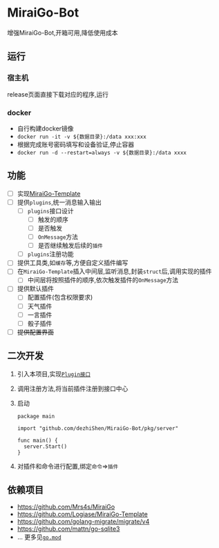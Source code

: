 # MiraiGo-Bot
增强MiraiGo-Bot,开箱可用,降低使用成本
## 运行
### 宿主机
release页面直接下载对应的程序,运行
### docker
* 自行构建docker镜像
* `docker run -it -v ${数据目录}:/data xxx:xxx`
* 根据完成账号密码填写和设备验证,停止容器
* `docker run -d --restart=always -v ${数据目录}:/data xxxx`

## 功能

* [ ] 实现[MiraiGo-Template](https://github.com/Logiase/MiraiGo-Template)
* [ ] 提供`plugins`,统一消息输入输出
  * [ ] `plugins`接口设计
    * [ ] 触发的顺序
    * [ ] 是否触发
    * [ ] `OnMessage`方法
    * [ ] 是否继续触发后续的`插件`
  * [ ] `plugins`注册功能
* [ ] 提供工具类,如`缓存`等,方便自定义插件编写
* [ ] 在`MiraiGo-Template`插入中间层,监听消息,封装`struct`后,调用实现的插件
  * [ ] 中间层将按照插件的顺序,依次触发插件的`OnMessage`方法
* [ ] 提供默认插件
  * [ ] 配置插件(包含权限要求)
  * [ ] 天气插件
  * [ ] 一言插件
  * [ ] 骰子插件
* [ ] ~~提供配置界面~~

## 二次开发

1. 引入本项目,实现[`Plugin接口`](./pkg/plugins/entity.go)
2. 调用注册方法,将当前插件注册到接口中心
3. 启动

    ```
    package main

    import "github.com/dezhiShen/MiraiGo-Bot/pkg/server"

    func main() {
      server.Start()
    }

    ```
4. 对插件和命令进行配置,绑定`命令`=>`插件`


## 依赖项目
* https://github.com/Mrs4s/MiraiGo
* https://github.com/Logiase/MiraiGo-Template
* https://github.com/golang-migrate/migrate/v4
* https://github.com/mattn/go-sqlite3
* ... 更多见[`go.mod`](go.mod)